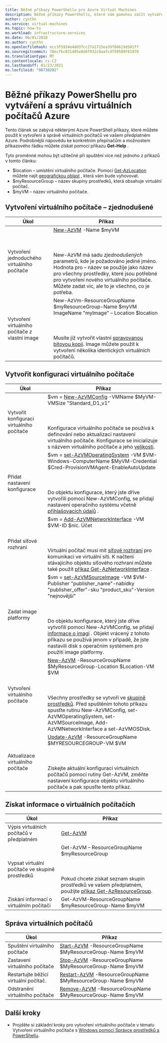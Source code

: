 ```yaml
---
title: Běžné příkazy PowerShellu pro Azure Virtual Machines
description: Běžné příkazy PowerShellu, které vám pomohou začít vytvářet a spravovat virtuální počítače v Azure.
author: cynthn
ms.service: virtual-machines
ms.topic: how-to
ms.workload: infrastructure-services
ms.date: 06/01/2018
ms.author: cynthn
ms.openlocfilehash: ecc3f5934e4dd37cc27a1715ea39f86619d581ff
ms.sourcegitcommit: 78ecfbc831405e8d0f932c9aafcdf59589f81978
ms.translationtype: MT
ms.contentlocale: cs-CZ
ms.lasthandoff: 01/23/2021
ms.locfileid: "98730202"
---
```

# <a name="common-powershell-commands-for-creating-and-managing-azure-virtual-machines"></a>Běžné příkazy PowerShellu pro vytváření a správu virtuálních počítačů Azure

Tento článek se zabývá některými Azure PowerShell příkazy, které můžete použít k vytvoření a správě virtuálních počítačů ve vašem předplatném Azure.  Podrobnější nápovědu ke konkrétním přepínačům a možnostem příkazového řádku můžete získat pomocí příkazu **Get-Help** .

 

Tyto proměnné mohou být užitečné při spuštění více než jednoho z příkazů v tomto článku:

- $location – umístění virtuálního počítače. Pomocí [Get-AzLocation](/powershell/module/az.resources/get-azlocation) můžete najít [geografickou oblast](https://azure.microsoft.com/regions/) , která vám bude vyhovovat.
- $myResourceGroup – název skupiny prostředků, která obsahuje virtuální počítač.
- $myVM – název virtuálního počítače.

## <a name="create-a-vm---simplified"></a>Vytvoření virtuálního počítače – zjednodušené

| Úkol | Příkaz |
| ---- | ------- |
| Vytvoření jednoduchého virtuálního počítače | [New-AzVM](/powershell/module/az.compute/new-azvm) -Name $myVM <BR></BR><BR></BR> New-AzVM má sadu *zjednodušených* parametrů, kde je požadováno jediné jméno. Hodnota pro – název se použije jako název pro všechny prostředky, které jsou potřebné pro vytvoření nového virtuálního počítače. Můžete zadat víc, ale to je všechno, co je potřeba.|
| Vytvoření virtuálního počítače z vlastní image | New-AzVm-ResourceGroupName $myResourceGroup-Name $myVM ImageName "myImage" – Location $location  <BR></BR><BR></BR>Musíte již vytvořit vlastní [spravovanou bitovou kopii](capture-image-resource.md). Image můžete použít k vytvoření několika identických virtuálních počítačů. |



## <a name="create-a-vm-configuration"></a>Vytvořit konfiguraci virtuálního počítače

| Úkol | Příkaz |
| ---- | ------- |
| Vytvořit konfiguraci virtuálního počítače |$vm = [New-AzVMConfig](/powershell/module/az.compute/new-azvmconfig) -VMName $MyVM-VMSize "Standard_D1_v1"<BR></BR><BR></BR>Konfigurace virtuálního počítače se používá k definování nebo aktualizaci nastavení virtuálního počítače. Konfigurace se inicializuje s názvem virtuálního počítače a jeho [velikosti](../sizes.md). |
| Přidat nastavení konfigurace |$vm = [set-AzVMOperatingSystem](/powershell/module/az.compute/set-azvmoperatingsystem) -VM $VM-Windows-ComputerName $MyVM-Credential $Cred-ProvisionVMAgent-EnableAutoUpdate<BR></BR><BR></BR>Do objektu konfigurace, který jste dříve vytvořili pomocí New-AzVMConfig, se přidají nastavení operačního systému včetně [přihlašovacích údajů](/powershell/module/microsoft.powershell.security/get-credential) . |
| Přidat síťové rozhraní |$vm = [Add-AzVMNetworkInterface](/powershell/module/az.compute/add-azvmnetworkinterface) -VM $VM-ID $nic. Účet<BR></BR><BR></BR>Virtuální počítač musí mít [síťové rozhraní](./quick-create-powershell.md?toc=/azure/virtual-machines/windows/toc.json) pro komunikaci ve virtuální síti. K načtení stávajícího objektu síťového rozhraní můžete také použít [příkaz Get-AzNetworkInterface](/powershell/module/az.compute/add-azvmnetworkinterface) . |
| Zadat image platformy |$vm = [set-AzVMSourceImage](/powershell/module/az.compute/set-azvmsourceimage) -VM $VM-Publisher "publisher_name"-nabídky "publisher_offer"-sku "product_sku"-Version "nejnovější"<BR></BR><BR></BR>Do objektu konfigurace, který jste dříve vytvořili pomocí New-AzVMConfig, se přidají [informace o imagi](cli-ps-findimage.md) . Objekt vrácený z tohoto příkazu se používá jenom v případě, že jste nastavili disk s operačním systémem pro použití image platformy. |
| Vytvoření virtuálního počítače |[New-AzVM](/powershell/module/az.compute/new-azvm) -ResourceGroupName $MyResourceGroup-Location $Location-VM $VM<BR></BR><BR></BR>Všechny prostředky se vytvoří ve [skupině prostředků](../../azure-resource-manager/management/manage-resource-groups-powershell.md). Před spuštěním tohoto příkazu spusťte rutinu New-AzVMConfig, set-AzVMOperatingSystem, set-AzVMSourceImage, Add-AzVMNetworkInterface a set-AzVMOSDisk. |
| Aktualizace virtuálního počítače |[Update-AzVM](/powershell/module/az.compute/update-azvm) -ResourceGroupName $MYRESOURCEGROUP-VM $VM<BR></BR><BR></BR>Získejte aktuální konfiguraci virtuálních počítačů pomocí rutiny Get-AzVM, změňte nastavení konfigurace objektu virtuálního počítače a pak spusťte tento příkaz. |

## <a name="get-information-about-vms"></a>Získat informace o virtuálních počítačích

| Úkol | Příkaz |
| ---- | ------- |
| Výpis virtuálních počítačů v předplatném |[Get-AzVM](/powershell/module/az.compute/get-azvm) |
| Vypsat virtuální počítače ve skupině prostředků |Get-AzVM – ResourceGroupName $myResourceGroup<BR></BR><BR></BR>Pokud chcete získat seznam skupin prostředků ve vašem předplatném, použijte [příkaz Get-AzResourceGroup](/powershell/module/az.resources/get-azresourcegroup). |
| Získání informací o virtuálním počítači |Get-AzVM-ResourceGroupName $myResourceGroup-Name $myVM |

## <a name="manage-vms"></a>Správa virtuálních počítačů
| Úkol | Příkaz |
| --- | --- |
| Spuštění virtuálního počítače |[Start-AzVM](/powershell/module/az.compute/start-azvm) -ResourceGroupName $MyResourceGroup-Name $myVM |
| Zastavení virtuálního počítače |[Stop-AzVM](/powershell/module/az.compute/stop-azvm) -ResourceGroupName $MyResourceGroup-Name $myVM |
| Restartujte běžící virtuální počítač. |[Restart-AzVM](/powershell/module/az.compute/restart-azvm) -ResourceGroupName $MyResourceGroup-Name $myVM |
| Odstranění virtuálního počítače |[Remove-AzVM](/powershell/module/az.compute/remove-azvm) -ResourceGroupName $MyResourceGroup-Name $myVM |


## <a name="next-steps"></a>Další kroky
* Projděte si základní kroky pro vytvoření virtuálního počítače v tématu Vytvoření virtuálního počítače s [Windows pomocí Správce prostředků a PowerShellu](./quick-create-powershell.md?toc=/azure/virtual-machines/windows/toc.json).
